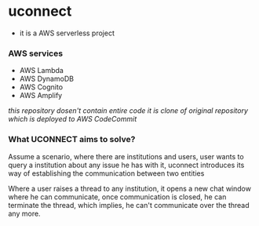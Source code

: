 # uconnect

- it is a AWS serverless project

### AWS services
- AWS Lambda
- AWS DynamoDB
- AWS Cognito
- AWS Amplify

_this repository dosen't contain entire code it is clone of original repository which is deployed to AWS CodeCommit_

### What UCONNECT aims to solve?

Assume a scenario, where there are institutions and users, user wants to query a institution about any issue he has with it, uconnect introduces its way of establishing the communication between two entities

Where a user raises a thread to any institution, it opens a new chat window where he can communicate, once communication is closed, he can terminate the thread, which implies, he can't communicate over the thread any more.



